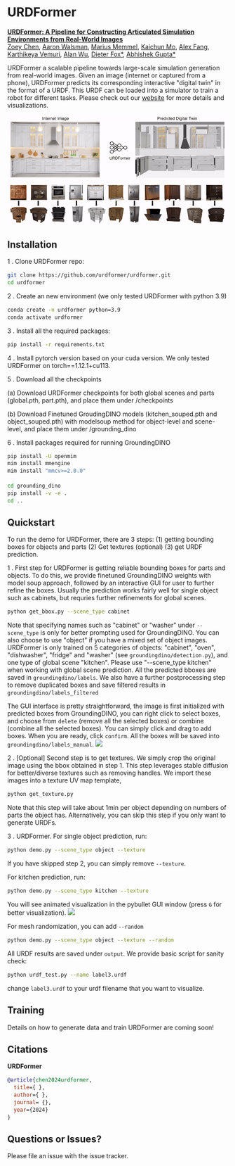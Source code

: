 # URDFormer

[**URDFormer: A Pipeline for Constructing Articulated Simulation Environments from Real-World Images**](https://arxiv.org/abs/TODO)  
[Zoey Chen](https://qiuyuchen14.github.io/), [Aaron Walsman](https://aaronwalsman.com/), 
[Marius Memmel](https://memmelma.github.io/), [Kaichun Mo](https://kaichun-mo.github.io/),
[Alex Fang](https://scholar.google.com/citations?user=kD9uKC4AAAAJ&hl=en), 
[Karthikeya Vemuri](https://www.linkedin.com/in/karthikeya-vemuri/),
[Alan Wu](https://www.linkedin.com/in/alan-wu-501a93202/),
[Dieter Fox*](https://homes.cs.washington.edu/~fox/),  [Abhishek Gupta*](https://abhishekunique.github.io/) 

URDFormer a scalable pipeline towards large-scale simulation generation from real-world images. Given an image (internet or captured from a phone),
URDFormer predicts its corresponding interactive "digital twin" in the format of a URDF. This URDF can be loaded into a simulator to train a robot for different tasks.
Please check out our [website](https://urdformer.github.io/) for more details and visualizations. 

![](media/teaser_final.gif)

## Installation

1 . Clone URDFormer repo:
```bash
git clone https://github.com/urdformer/urdformer.git
cd urdformer
```
2 . Create an new environment (we only tested URDFormer with python 3.9)
```bash
conda create -n urdformer python=3.9
conda activate urdformer
```

3 . Install all the required packages:
```bash
pip install -r requirements.txt
```

4 . Install pytorch version based on your cuda version. We only tested URDFormer on torch==1.12.1+cu113. 

5 . Download all the checkpoints

(a) Download URDFormer checkpoints for both global scenes and parts (global.pth, part.pth), and place them under /checkpoints

(b) Download Finetuned GroudingDINO models (kitchen_souped.pth and object_souped.pth) with modelsoup method for object-level and scene-level, and place them
under /grounding_dino

6 . Install packages required for running GroundingDINO
```bash
pip install -U openmim
mim install mmengine
mim install "mmcv>=2.0.0"

cd grounding_dino
pip install -v -e .
cd ..
```

## Quickstart
To run the demo for URDFormer, there are 3 steps: (1) getting bounding boxes for objects and parts (2) Get textures (optional) (3) get URDF prediction. 

1 . First step for URDFormer is getting reliable bounding boxes for parts and objects. To do this, we provide finetuned GroundingDINO weights with model soup approach, 
followed by an interactive GUI for user to further refine the boxes. Usually the prediction works fairly well for single object such as cabinets, but requries 
further refinements for global scenes. 
```bash
python get_bbox.py --scene_type cabinet
```
Note that specifying names such as "cabinet" or "washer" under `--scene_type` is only for better prompting used for GroundingDINO. You can also choose to use "object" if you have a mixed set of object images. URDFormer is only trained on 5 categories of 
objects: "cabinet", "oven", "dishwasher", "fridge" and "washer" (see `groundingdino/detection.py`), and one type of global scene "kitchen". Please use "--scene_type kitchen" when working with global scene
prediction. All the predicted bboxes are saved in `groundingdino/labels`. We also have a further postprocessing step to remove duplicated boxes and save filtered results in `groundingdino/labels_filtered`

The GUI interface is pretty straightforward, the image is first initialized with predicted boxes from GroundingDINO, you can right click to select boxes, and choose from `delete` (remove all the selected boxes)
or combine (combine all the selected boxes). You can simply click and drag to add boxes. When you are ready, click `confirm`. All the boxes will be saved into `groundingdino/labels_manual`. 
![](media/GUI.gif)

2 . [Optional] Second step is to get textures. We simply crop the original image using the bbox obtained in step 1. This step leverages stable diffusion for better/diverse textures such as removing handles. We import these images into a texture UV map template,
```bash
python get_texture.py
```
Note that this step will take about 1min per object depending on numbers of parts the object has. Alternatively, you can skip this step if you only want to generate URDFs. 

3 . URDFormer. 
For single object prediction, run:
```bash
python demo.py --scene_type object --texture
```
If you have skipped step 2, you can simply remove `--texture`. 

For kitchen prediction, run:
```bash
python demo.py --scene_type kitchen --texture
```
You will see animated visualization in the pybullet GUI window (press `G` for better visualization). 
![](media/urdformer_example.gif)

For mesh randomization, you can add `--random`

```bash
python demo.py --scene_type object --texture --random
```

All URDF results are saved under `output`. We provide basic script for sanity check:
```bash
python urdf_test.py --name label3.urdf
```
change `label3.urdf` to your urdf filename that you want to visualize. 



## Training

Details on how to generate data and train URDFormer are coming soon!


## Citations
**URDFormer**
```bibtex
@article{chen2024urdformer,
  title={ },
  author={ },
  journal= {},
  year={2024}
}
```


## Questions or Issues?

Please file an issue with the issue tracker.  